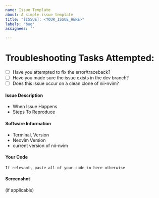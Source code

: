 ```yaml
---
name: Issue Template
about: A simple issue template
title: "[ISSUE]: <YOUR_ISSUE_HERE>"
labels: 'bug'
assignees: ''

---
```


<!--
Issue template
To Use this Template:
* Fill out what you can
* Delete what you don't/cannot fill out
NOTE: ISSUES ARE NOT FOR CODE HELP - Ask for Help at the discord server or matrix room
-->

# Troubleshooting Tasks Attempted:
- [ ] Have you attempted to fix the error/traceback?
- [ ] Have you made sure the issue exists in the dev branch?
- [ ] Does this issue occur on a clean clone of nii-nvim?

<!--
**If any of these aren't checked, You really consider submitting an issue. If its an issue caused by a custom configuration, leave that for the community support channels on discord and matrix. UNLESS this issue WILL effec nii-nvim in the future**
-->

#### Issue Description
- When Issue Happens
- Steps To Reproduce

<!-- If the below are not relivant to the problem, please delete -->
#### Software Information
- Terminal, Version
- Neovim Version
- current version of nii-nvim

#### Your Code

```
If relevant, paste all of your code in here otherwise 
```

#### Screenshot
(if applicable)

